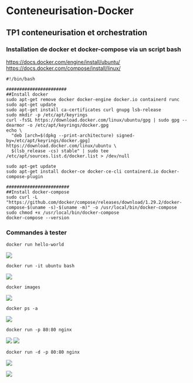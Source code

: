 # Conteneurisation-Docker

## TP1 conteneurisation et orchestration


### Installation de docker et docker-compose via un script bash

https://docs.docker.com/engine/install/ubuntu/
https://docs.docker.com/compose/install/linux/

```
#!/bin/bash

#######################
##Install docker
sudo apt-get remove docker docker-engine docker.io containerd runc
sudo apt-get update
sudo apt-get install ca-certificates curl gnupg lsb-release
sudo mkdir -p /etc/apt/keyrings
curl -fsSL https://download.docker.com/linux/ubuntu/gpg | sudo gpg --dearmor -o /etc/apt/keyrings/docker.gpg
echo \
  "deb [arch=$(dpkg --print-architecture) signed-by=/etc/apt/keyrings/docker.gpg] https://download.docker.com/linux/ubuntu \
  $(lsb_release -cs) stable" | sudo tee /etc/apt/sources.list.d/docker.list > /dev/null

sudo apt-get update
sudo apt-get install docker-ce docker-ce-cli containerd.io docker-compose-plugin

########################
##Install docker-compose
sudo curl -L "https://github.com/docker/compose/releases/download/1.29.2/docker-compose-$(uname -s)-$(uname -m)" -o /usr/local/bin/docker-compose
sudo chmod +x /usr/local/bin/docker-compose
docker-compose --version
```

### Commandes à tester
```
docker run hello-world
```
![](https://i.imgur.com/6abfUSl.png)

```
docker run -it ubuntu bash
```
![](https://i.imgur.com/8svtVna.png)

```
docker images
```
![](https://i.imgur.com/1zZTurU.png)

```
docker ps -a
```
![](https://i.imgur.com/DklFqCT.png)

```
docker run -p 80:80 nginx
```
![](https://i.imgur.com/d5kDTV8.png)
![](https://i.imgur.com/S2kHuWu.png)

```
docker run -d -p 80:80 nginx
```
![](https://i.imgur.com/xSqxjst.png)

![](https://i.imgur.com/DOfL9aJ.png)

